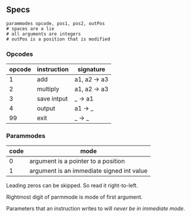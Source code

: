 ## Specs

```
parammodes opcode, pos1, pos2, outPos
# spaces are a lie
# all arguments are integers
# outPos is a position that is modified
```

### Opcodes

| opcode | instruction | signature    |
| ------ | ----------- | ------------ |
| 1      | add         | a1, a2 -> a3 |
| 2      | multiply    | a1, a2 -> a3 |
| 3      | save intput | _ -> a1      |
| 4      | output      | a1 -> _      |
| 99     | exit        | _ -> _       |

### Parammodes

| code | mode                                      |
| ---- | ----------------------------------------- |
| 0    | argument is a pointer to a position       |
| 1    | argument is an immediate signed int value |

Leading zeros can be skipped. So read it right-to-left.

Rightmost digit of parmmode is mode of first argument.

Parameters that an instruction writes to will *never be in immediate mode*.

